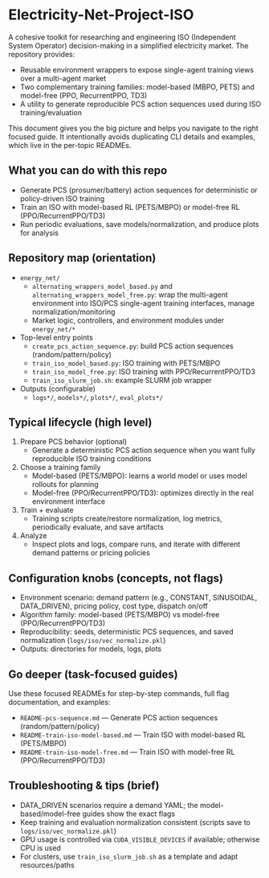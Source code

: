 # Electricity-Net-Project-ISO

A cohesive toolkit for researching and engineering ISO (Independent System Operator) decision-making in a simplified electricity market. The repository provides:
- Reusable environment wrappers to expose single-agent training views over a multi-agent market
- Two complementary training families: model-based (MBPO, PETS) and model-free (PPO, RecurrentPPO, TD3)
- A utility to generate reproducible PCS action sequences used during ISO training/evaluation

This document gives you the big picture and helps you navigate to the right focused guide. It intentionally avoids duplicating CLI details and examples, which live in the per-topic READMEs.

## What you can do with this repo
- Generate PCS (prosumer/battery) action sequences for deterministic or policy-driven ISO training
- Train an ISO with model-based RL (PETS/MBPO) or model-free RL (PPO/RecurrentPPO/TD3)
- Run periodic evaluations, save models/normalization, and produce plots for analysis

## Repository map (orientation)
- `energy_net/`
  - `alternating_wrappers_model_based.py` and `alternating_wrappers_model_free.py`: wrap the multi-agent environment into ISO/PCS single-agent training interfaces, manage normalization/monitoring
  - Market logic, controllers, and environment modules under `energy_net/*`
- Top-level entry points
  - `create_pcs_action_sequence.py`: build PCS action sequences (random/pattern/policy)
  - `train_iso_model_based.py`: ISO training with PETS/MBPO
  - `train_iso_model_free.py`: ISO training with PPO/RecurrentPPO/TD3
  - `train_iso_slurm_job.sh`: example SLURM job wrapper
- Outputs (configurable)
  - `logs*/`, `models*/`, `plots*/`, `eval_plots*/`

## Typical lifecycle (high level)
1) Prepare PCS behavior (optional)
   - Generate a deterministic PCS action sequence when you want fully reproducible ISO training conditions
2) Choose a training family
   - Model-based (PETS/MBPO): learns a world model or uses model rollouts for planning
   - Model-free (PPO/RecurrentPPO/TD3): optimizes directly in the real environment interface
3) Train + evaluate
   - Training scripts create/restore normalization, log metrics, periodically evaluate, and save artifacts
4) Analyze
   - Inspect plots and logs, compare runs, and iterate with different demand patterns or pricing policies

## Configuration knobs (concepts, not flags)
- Environment scenario: demand pattern (e.g., CONSTANT, SINUSOIDAL, DATA_DRIVEN), pricing policy, cost type, dispatch on/off
- Algorithm family: model-based (PETS/MBPO) vs model-free (PPO/RecurrentPPO/TD3)
- Reproducibility: seeds, deterministic PCS sequences, and saved normalization (`logs/iso/vec_normalize.pkl`)
- Outputs: directories for models, logs, plots

## Go deeper (task-focused guides)
Use these focused READMEs for step-by-step commands, full flag documentation, and examples:
- `README-pcs-sequence.md` — Generate PCS action sequences (random/pattern/policy)
- `README-train-iso-model-based.md` — Train ISO with model-based RL (PETS/MBPO)
- `README-train-iso-model-free.md` — Train ISO with model-free RL (PPO/RecurrentPPO/TD3)

## Troubleshooting & tips (brief)
- DATA_DRIVEN scenarios require a demand YAML; the model-based/model-free guides show the exact flags
- Keep training and evaluation normalization consistent (scripts save to `logs/iso/vec_normalize.pkl`)
- GPU usage is controlled via `CUDA_VISIBLE_DEVICES` if available; otherwise CPU is used
- For clusters, use `train_iso_slurm_job.sh` as a template and adapt resources/paths
